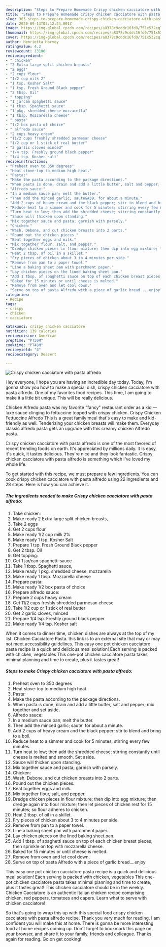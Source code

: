 ```yaml
---
description: "Steps to Prepare Homemade Crispy chicken cacciatore with pasta alfredo"
title: "Steps to Prepare Homemade Crispy chicken cacciatore with pasta alfredo"
slug: 303-steps-to-prepare-homemade-crispy-chicken-cacciatore-with-pasta-alfredo
date: 2020-09-13T02:12:24.001Z
image: https://img-global.cpcdn.com/recipes/a8378c9cddc16fd0/751x532cq70/crispy-chicken-cacciatore-with-pasta-alfredo-recipe-main-photo.jpg
thumbnail: https://img-global.cpcdn.com/recipes/a8378c9cddc16fd0/751x532cq70/crispy-chicken-cacciatore-with-pasta-alfredo-recipe-main-photo.jpg
cover: https://img-global.cpcdn.com/recipes/a8378c9cddc16fd0/751x532cq70/crispy-chicken-cacciatore-with-pasta-alfredo-recipe-main-photo.jpg
author: Henrietta Harvey
ratingvalue: 4.2
reviewcount: 13106
recipeingredient:
- " chicken"
- "2 Extra large split chicken breasts"
- "2 eggs"
- "2 cups flour"
- "1/2 cup milk 2"
- "1 tsp. Kosher Salt"
- "1 tsp. Fresh Ground Black pepper"
- "2 tbsp. Oil"
- " topping"
- "1 jarcan spaghetti sauce"
- "1 tbsp. Spaghetti sauce"
- "1 pkg. shredded cheese mozzarella"
- "1 tbsp. Mozzarella cheese"
- " pasta"
- "1/2 box pasta of choice"
- " alfredo sauce"
- "2 cups heavy cream"
- "11/2 cups freshly shredded parmesan cheese"
- "1/2 cup or 1 stick of real butter"
- "2 garlic cloves minced"
- "1/4 tsp. Freshly ground black pepper"
- "1/4 tsp. Kosher salt"
recipeinstructions:
- "Preheat oven to 350 degrees"
- "Heat stove-top to medium high heat."
- "Pasta:"
- "Make the pasta according to the package directions."
- "When pasta is done; drain and add a little butter, salt and pepper; mix together and set aside."
- "Alfredo sauce:"
- "In a medium sauce pan; melt the butter."
- "Then add the minced garlic; saute&#39; for about a minute."
- "Add 2 cups of heavy cream and the black pepper; stir to blend and bring to a boil."
- "Reduce heat to a simmer and cook for 5 minutes; stirring every few minutes."
- "Turn heat to low; then add the shredded cheese; stirring constantly until cheese is melted and smooth. Set aside."
- "Sauce will thicken upon standing."
- "Mix together sauce and pasta; garnish with parsely."
- "Chicken:"
- "Wash, Debone, and cut chicken breasts into 2 parts."
- "Pound out the chicken pieces."
- "Beat together eggs and milk."
- "Mix together flour, salt, and pepper."
- "Dredge chicken pieces in flour mixture; then dip into egg mixture; then dredge again into flour mixture; then let pieces of chicken rest for 15 minutes; so flour adheres to chicken."
- "Heat 2 tbsp. of oil in a skillet."
- "Fry pieces of chicken about 3 to 4 minutes per side."
- "Remove from pan to a paper towel."
- "Line a baking sheet pan with parchment paper."
- "Lay chicken pieces on the lined baking sheet pan."
- "Add 1 tbsp. of spaghetti sauce on top of each chicken breast pieces; then sprinkle on top with mozzarella cheese."
- "Baked for 15 minutes or until cheese is melted."
- "Remove from oven and let cool down."
- "Serve on top of pasta Alfredo with a piece of garlic bread....enjoy"
categories:
- Recipe
tags:
- crispy
- chicken
- cacciatore

katakunci: crispy chicken cacciatore 
nutrition: 139 calories
recipecuisine: American
preptime: "PT30M"
cooktime: "PT48M"
recipeyield: "4"
recipecategory: Dessert

---
```



![Crispy chicken cacciatore with pasta alfredo](https://img-global.cpcdn.com/recipes/a8378c9cddc16fd0/751x532cq70/crispy-chicken-cacciatore-with-pasta-alfredo-recipe-main-photo.jpg)

Hey everyone, I hope you are having an incredible day today. Today, I'm gonna show you how to make a special dish, crispy chicken cacciatore with pasta alfredo. One of my favorites food recipes. This time, I am going to make it a little bit unique. This will be really delicious.

Chicken Alfredo pasta was my favorite &#34;fancy&#34; restaurant order as a kid — luxe sauce clinging to fettuccine topped with crispy chicken. Crispy Chicken Fettuccine Alfredo This is a great family meal that&#39;s easy to make and kid-friendly as well. Tenderizing your chicken breasts will make them. Everyday classic alfredo pasta gets an upgrade with this creamy chicken Alfredo pasta.

Crispy chicken cacciatore with pasta alfredo is one of the most favored of recent trending foods on earth. It's appreciated by millions daily. It is easy, it's quick, it tastes delicious. They're nice and they look fantastic. Crispy chicken cacciatore with pasta alfredo is something which I've loved my whole life.


To get started with this recipe, we must prepare a few ingredients. You can cook crispy chicken cacciatore with pasta alfredo using 22 ingredients and 28 steps. Here is how you can achieve it.

<!--inarticleads1-->

##### The ingredients needed to make Crispy chicken cacciatore with pasta alfredo:

1. Take  chicken:
1. Make ready 2 Extra large split chicken breasts,
1. Take 2 eggs
1. Get 2 cups flour
1. Make ready 1/2 cup milk 2%
1. Make ready 1 tsp. Kosher Salt
1. Prepare 1 tsp. Fresh Ground Black pepper
1. Get 2 tbsp. Oil
1. Get  topping:
1. Get 1 jar/can spaghetti sauce
1. Take 1 tbsp. Spaghetti sauce,
1. Make ready 1 pkg. shredded cheese, mozzarella
1. Make ready 1 tbsp. Mozzarella cheese
1. Prepare  pasta:
1. Make ready 1/2 box pasta of choice
1. Prepare  alfredo sauce:
1. Prepare 2 cups heavy cream
1. Get 11/2 cups freshly shredded parmesan cheese
1. Take 1/2 cup or 1 stick of real butter
1. Get 2 garlic cloves, minced
1. Prepare 1/4 tsp. Freshly ground black pepper
1. Make ready 1/4 tsp. Kosher salt


When it comes to dinner time, chicken dishes are always at the top of my list. Chicken Cacciatore Pasta. this link is to an external site that may or may not meet accessibility guidelines. This easy one pot chicken cacciatore pasta recipe is a quick and delicious meal solution! Each serving is packed with chicken, vegetables This one-pot chicken cacciatore pasta takes minimal planning and time to create, plus it tastes great! 

<!--inarticleads2-->

##### Steps to make Crispy chicken cacciatore with pasta alfredo:

1. Preheat oven to 350 degrees
1. Heat stove-top to medium high heat.
1. Pasta:
1. Make the pasta according to the package directions.
1. When pasta is done; drain and add a little butter, salt and pepper; mix together and set aside.
1. Alfredo sauce:
1. In a medium sauce pan; melt the butter.
1. Then add the minced garlic; saute&#39; for about a minute.
1. Add 2 cups of heavy cream and the black pepper; stir to blend and bring to a boil.
1. Reduce heat to a simmer and cook for 5 minutes; stirring every few minutes.
1. Turn heat to low; then add the shredded cheese; stirring constantly until cheese is melted and smooth. Set aside.
1. Sauce will thicken upon standing.
1. Mix together sauce and pasta; garnish with parsely.
1. Chicken:
1. Wash, Debone, and cut chicken breasts into 2 parts.
1. Pound out the chicken pieces.
1. Beat together eggs and milk.
1. Mix together flour, salt, and pepper.
1. Dredge chicken pieces in flour mixture; then dip into egg mixture; then dredge again into flour mixture; then let pieces of chicken rest for 15 minutes; so flour adheres to chicken.
1. Heat 2 tbsp. of oil in a skillet.
1. Fry pieces of chicken about 3 to 4 minutes per side.
1. Remove from pan to a paper towel.
1. Line a baking sheet pan with parchment paper.
1. Lay chicken pieces on the lined baking sheet pan.
1. Add 1 tbsp. of spaghetti sauce on top of each chicken breast pieces; then sprinkle on top with mozzarella cheese.
1. Baked for 15 minutes or until cheese is melted.
1. Remove from oven and let cool down.
1. Serve on top of pasta Alfredo with a piece of garlic bread....enjoy


This easy one pot chicken cacciatore pasta recipe is a quick and delicious meal solution! Each serving is packed with chicken, vegetables This one-pot chicken cacciatore pasta takes minimal planning and time to create, plus it tastes great! This chicken cacciatore should be in the weekly. Chicken Cacciatore is an authentic Italian chicken recipe comprising chicken, red peppers, tomatoes and capers. Learn what to serve with chicken cacciatore! 

So that's going to wrap this up with this special food crispy chicken cacciatore with pasta alfredo recipe. Thank you very much for reading. I am confident you will make this at home. There is gonna be more interesting food at home recipes coming up. Don't forget to bookmark this page on your browser, and share it to your family, friends and colleague. Thanks again for reading. Go on get cooking!
